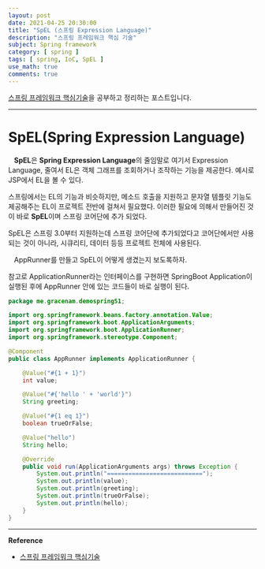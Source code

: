 ```yaml
---
layout: post
date: 2021-04-25 20:30:00
title: "SpEL (스프링 Expression Language)"
description: "스프링 프레임워크 핵심 기술"
subject: Spring framework
category: [ spring ]
tags: [ spring, IoC, SpEL ]
use_math: true
comments: true
---
```


[스프링 프레임워크 핵심기술](https://www.inflearn.com/course/spring-framework_core/dashboard)을 공부하고 정리하는 포스트입니다.

---

# SpEL(Spring Expression Language)

&nbsp;&nbsp;&nbsp;<b>SpEL</b>은 <b>Spring Expression Language</b>의 줄임말로 여기서 Expression Language, 줄여서 EL은 객체 그래프를 조회하거나 조작하는 기능을 제공한다. 예시로 JSP에서 EL을 볼 수 있다.

스프링에서는 EL의 기능과 비슷하지만, 메소드 호출을 지원하고 문자열 템플릿 기능도 제공해주는 EL이 프로젝트 전반에 걸쳐서 필요했다. 이러한 필요에 의해서 만들어진 것이 바로 <b>SpEL</b>이며 스프링 코어단에 추가 되었다.

SpEL은 스프링 3.0부터 지원하는데 스프링 코어단에 추가되었다고 코어단에서만 사용되는 것이 아니라, 시큐리티, 데이터 등등 프로젝트 전체에 사용된다.

&nbsp;&nbsp;&nbsp;AppRunner를 만들고 SpEL이 어떻게 생겼는지 보도록하자.

참고로 ApplicationRunner라는 인터페이스를 구현하면 SpringBoot Application이 실행된 후에 AppRunner 안에 있는 코드들이 바로 실행이 된다.

```java
package me.gracenam.demospring51;

import org.springframework.beans.factory.annotation.Value;
import org.springframework.boot.ApplicationArguments;
import org.springframework.boot.ApplicationRunner;
import org.springframework.stereotype.Component;

@Component
public class AppRunner implements ApplicationRunner {

    @Value("#{1 + 1}")
    int value;

    @Value("#{'hello ' + 'world'}")
    String greeting;

    @Value("#{1 eq 1}")
    boolean trueOrFalse;

    @Value("hello")
    String hello;

    @Override
    public void run(ApplicationArguments args) throws Exception {
        System.out.println("===========================");
        System.out.println(value);
        System.out.println(greeting);
        System.out.println(trueOrFalse);
        System.out.println(hello);
    }
}
```



---
**Reference**
+ [스프링 프레임워크 핵심기술](https://www.inflearn.com/course/spring-framework_core/dashboard)
